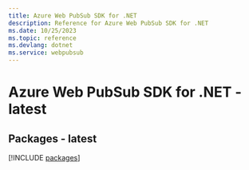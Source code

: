```yaml
---
title: Azure Web PubSub SDK for .NET
description: Reference for Azure Web PubSub SDK for .NET
ms.date: 10/25/2023
ms.topic: reference
ms.devlang: dotnet
ms.service: webpubsub
---
```

# Azure Web PubSub SDK for .NET - latest
## Packages - latest
[!INCLUDE [packages](web-pubsub-index.md)]